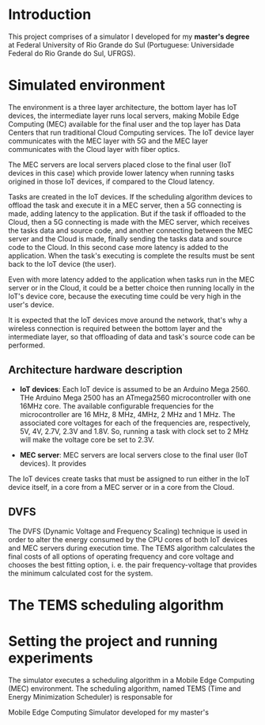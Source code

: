 # Introduction

This project comprises of a simulator I developed for my **master's degree** at Federal University of Rio Grande do Sul (Portuguese: Universidade Federal do Rio Grande do Sul, UFRGS). 

# Simulated environment

The environment is a three layer architecture, the bottom layer has IoT devices, the intermediate layer runs local servers, making Mobile Edge Computing (MEC) available for the final user and the top layer has Data Centers that run traditional Cloud Computing services. The IoT device layer communicates with the MEC layer with 5G and the MEC layer communicates with the Cloud layer with fiber optics.

The MEC servers are local servers placed close to the final user (IoT devices in this case) which provide lower latency when running tasks origined in those IoT devices, if compared to the Cloud latency. 

Tasks are created in the IoT devices. If the scheduling algorithm devices to offload the task and execute it in a MEC server, then a 5G connecting is made, adding latency to the application. But if the task if offloaded to the Cloud, then a 5G connecting is made with the MEC server, which receives the tasks data and source code, and another connecting between the MEC server and the Cloud is made, finally sending the tasks data and source code to the Cloud. In this second case more latency is added to the application. When the task's executing is complete the results must be sent back to the IoT device (the user).

Even with more latency added to the application when tasks run in the MEC server or in the Cloud, it could be a better choice then running locally in the IoT's device core, because the executing time could be very high in the user's device. 

It is expected that the IoT devices move around the network, that's why a wireless connection is required between the bottom layer and the intermediate layer, so that offloading of data and task's source code can be performed.

## Architecture hardware description

* **IoT devices**: Each IoT device is assumed to be an Arduino Mega 2560. THe Arduino Mega 2500 has an ATmega2560 microcontroller with one 16MHz core. The available configurable frequencies for the microcontroller are 16 MHz, 8 MHz, 4MHz, 2 MHz and 1 MHz. The associated core voltages for each of the frequencies are, respectively, 5V, 4V, 2.7V, 2.3V and 1.8V. So, running a task with clock set to 2 MHz will make the voltage core be set to 2.3V.

* **MEC server**: MEC servers are local servers close to the final user (IoT devices). It provides





The IoT devices create tasks that must be assigned to run either in the IoT device itself, in a core from a MEC server or in a core from the Cloud.

## DVFS
The DVFS (Dynamic Voltage and Frequency Scaling) technique is used in order to alter the energy consumed by the CPU cores of both IoT devices and MEC servers during execution time. The TEMS algorithm calculates the final costs of all options of operating frequency and core voltage and chooses the best fitting option, i. e. the pair frequency-voltage that provides the minimum calculated cost for the system.

# The TEMS scheduling algorithm

# Setting the project and running experiments


The simulator executes a scheduling algorithm in a Mobile Edge Computing (MEC) environment. The scheduling algorithm, named TEMS (Time and Energy Minimization Scheduler) is responsable for 


Mobile Edge Computing Simulator developed for my master's
